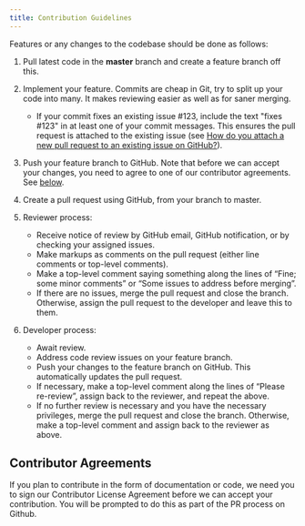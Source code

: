 ```yaml
---
title: Contribution Guidelines
---
```


Features or any changes to the codebase should be done as follows:

1.  Pull latest code in the **master** branch and create a feature
    branch off this.
2.  Implement your feature. Commits are cheap in Git, try to split up
    your code into many. It makes reviewing easier as well as for
    saner merging.
    -   If your commit fixes an existing issue \#123, include the text
        "fixes \#123" in at least one of your commit messages. This
        ensures the pull request is attached to the existing issue (see
        [How do you attach a new pull request to an existing issue on
        GitHub?](http://stackoverflow.com/questions/4528869/how-do-you-attach-a-new-pull-request-to-an-existing-issue-on-github)).

3.  Push your feature branch to GitHub. Note that before we can accept
    your changes, you need to agree to one of our
    contributor agreements. See [below](#contributor-agreements).
4.  Create a pull request using GitHub, from your branch to master.
5.  Reviewer process:
    -   Receive notice of review by GitHub email, GitHub notification,
        or by checking your assigned issues. 
    -   Make markups as comments on the pull request (either line
        comments or top-level comments).
    -   Make a top-level comment saying something along the lines of
        “Fine; some minor comments” or “Some issues to address
        before merging”.
    -   If there are no issues, merge the pull request and close the
        branch. Otherwise, assign the pull request to the developer and
        leave this to them.

6.  Developer process:
    -   Await review.
    -   Address code review issues on your feature branch.
    -   Push your changes to the feature branch on GitHub. This
        automatically updates the pull request.
    -   If necessary, make a top-level comment along the lines of
        “Please re-review”, assign back to the reviewer, and repeat
        the above.
    -   If no further review is necessary and you have the necessary
        privileges, merge the pull request and close the branch.
        Otherwise, make a top-level comment and assign back to the
        reviewer as above.

## Contributor Agreements

If you plan to contribute in the form of documentation or code, we need
you to sign our Contributor License Agreement before we can accept your
contribution. You will be prompted to do this as part of the PR process
on Github.
